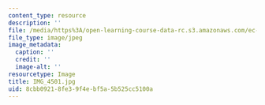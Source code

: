 ```yaml
---
content_type: resource
description: ''
file: /media/https%3A/open-learning-course-data-rc.s3.amazonaws.com/ec-721-wheelchair-design-in-developing-countries-spring-2009/8cbb09218fe39f4ebf5a5b525cc5100a_IMG_4501.jpg
file_type: image/jpeg
image_metadata:
  caption: ''
  credit: ''
  image-alt: ''
resourcetype: Image
title: IMG_4501.jpg
uid: 8cbb0921-8fe3-9f4e-bf5a-5b525cc5100a
---
```

